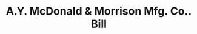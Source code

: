 ---
doi: 10.7916/D8TQ7CJ3
date_other: '1890'
date_other_textual: 1890-1899
form: printed ephemera
genre:
- Invoices
name:
- A.Y. McDonald & Morrison Mfg. Co.
object_in_context_url: https://biggert.cul.columbia.edu/items/view/ave_biggert_00137
subject_hierarchical_geographic:
- Dubuque, Iowa, United States
subject_name:
- A.Y. McDonald & Morrison Mfg. Co.
title: A.Y. McDonald & Morrison Mfg. Co.. Bill
sort_title: A.Y. McDonald & Morrison Mfg. Co.. Bill
call_number: ave_biggert_00137
coordinates:
- 42.504321,-90.686865
pid: ave_biggert_00137
identifiers: ave_biggert_00137
thumbnail: https://derivativo-2.library.columbia.edu/iiif/2/ldpd:343038/full/!256,256/0/native.jpg
permalink: "/biggert/ave_biggert_00137/"
layout: iiif-image-page
---